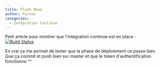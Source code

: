 ```yaml
---
title: Flash News
author: Purexo
categories:
  - Intégration Continue
---
```


Petit article pour montrer que l'intégration continue est en place : [![Build Status](https://travis-ci.org/ES-Community/ES-Community.github.io.svg?branch=source)](https://travis-ci.org/ES-Community/ES-Community.github.io)

En vrai ça me permet de tester que la phase de déploiement ce passe bien
Que ça commit et push bien sur master et que le token d'authentification fonctionne ^^